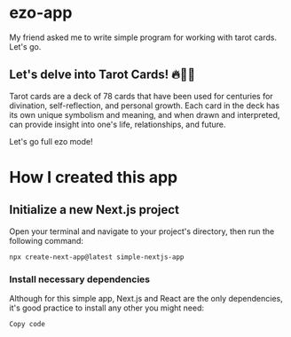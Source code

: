 # ezo-app


My friend asked me to write simple program for working with tarot cards. Let's go.


## Let's delve into Tarot Cards! 🔥🔮💅
Tarot cards are a deck of 78 cards that have been used for centuries for divination, self-reflection, and personal growth. Each card in the deck has its own unique symbolism and meaning, and when drawn and interpreted, can provide insight into one's life, relationships, and future.

Let's go full ezo mode!


# How I created this app

## Initialize a new Next.js project

Open your terminal and navigate to your project's directory, then run the following command:

```
npx create-next-app@latest simple-nextjs-app
```



### Install necessary dependencies

Although for this simple app, Next.js and React are the only dependencies, it's good practice to install any other you might need:

```
Copy code
```